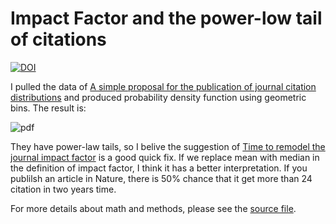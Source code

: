 # Impact Factor and the power-low tail of citations

[![DOI](https://zenodo.org/badge/21629/hamed/ImpactFactor.svg)](https://zenodo.org/badge/latestdoi/21629/hamed/ImpactFactor)

I pulled the data of [A simple proposal for the publication of journal citation distributions](http://dx.doi.org/10.1101/062109) and produced probability density function using geometric bins. The result is:

![pdf](https://raw.githubusercontent.com/hamed/ImpactFactor/master/fig/pdf.png)

They have power-law tails, so I belive the suggestion of [Time to remodel the journal impact factor](http://www.nature.com/news/time-to-remodel-the-journal-impact-factor-1.20332) is a good quick fix. 
If we replace mean with median in the definition of impact factor, I think it has a better interpretation. If you publilsh an article in Nature, there is 50% chance that it get more than 24 citation in two years time. 

For more details about math and methods, please see the [source file](https://github.com/hamed/ImpactFactor/blob/master/src/ImpactFactor.ipynb).
